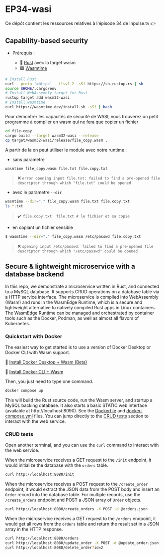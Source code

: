 # EP34-wasi

Ce dépôt contient les ressources relatives à l'épisode 34 de inpulse.tv 👉 

## Capability-based security

* Prérequis :

    * 🦀 [Rust](https://www.rust-lang.org/fr/tools/install) avec la target wasm
    * 🟪 [Wasmtime](https://wasmtime.dev/)
```bash
# Install Rust
curl --proto '=https' --tlsv1.2 -sSf https://sh.rustup.rs | sh
source $HOME/.cargo/env
# Install WebAssembly target for Rust
rustup target add wasm32-wasi
# Install wasmtime
curl https://wasmtime.dev/install.sh -sSf | bash
```

Pour démontrer les capacités de sécurité de WASI, vous trouverez un petit programme à compiler en wasm qui ne fera que copier un fichier

``` bash
cd file-copy
cargo build --target wasm32-wasi --release
cp target/wasm32-wasi/release/file_copy.wasm .
```

A partir de la on peut utiliser le module avec notre runtime :
* sans parametre 
``` bash
wasmtime file_copy.wasm file.txt file.copy.txt
``` 
> ❌ `error opening input file.txt: failed to find a pre-opened file descriptor through which "file.txt" could be opened`

* avec le parametre `--dir`
``` bash
wasmtime --dir="." file_copy.wasm file.txt file.copy.txt
ls *.txt
``` 
> ✔️ `file.copy.txt  file.txt # le fichier et sa copie`

* en copiant un fichier sensible 
``` bash
$ wasmtime --dir="." file_copy.wasm /etc/passwd file.copy.txt
``` 
> ❌ `opening input /etc/passwd: failed to find a pre-opened file descriptor through which "/etc/passwd" could be opened`

## Secure & lightweight microservice with a database backend

In this repo, we demonstrate a microservice written in Rust, and connected to a MySQL database. It supports CRUD operations on a database table via a HTTP service interface. The microservice is compiled into WebAssembly (Wasm) and runs in the WasmEdge Runtime, which is a secure and lightweight alternative to natively compiled Rust apps in Linux containers. The WasmEdge Runtime can be managed and orchestrated by container tools such as the Docker, Podman, as well as almost all flavors of Kubernetes.

### Quickstart with Docker

The easiest way to get started is to use a version of Docker Desktop or Docker CLI with Wasm support.

🐋  [Install Docker Desktop + Wasm (Beta)](https://docs.docker.com/desktop/wasm/)

🐋  [Install Docker CLI + Wasm](https://github.com/chris-crone/wasm-day-na-22/tree/main/server)

Then, you just need to type one command.

```bash
docker compose up
```

This will build the Rust source code, run the Wasm server, and startup a MySQL backing database. It also starts a basic STATIC web interface (available at http://localhost:8090). See the [Dockerfile](Dockerfile) and [docker-compose.yml](docker-compose.yml) files. You can jump directly to the [CRUD tests](#crud-tests) section to interact with the web service.

### CRUD tests

Open another terminal, and you can use the `curl` command to interact with the web service.

When the microservice receives a GET request to the `/init` endpoint, it would initialize the database with the `orders` table.

```bash
curl http://localhost:8080/init
```

When the microservice receives a POST request to the `/create_order` endpoint, it would extract the JSON data from the POST body and insert an `Order` record into the database table.
For multiple records, use the `/create_orders` endpoint and POST a JSON array of `Order` objects.

```bash
curl http://localhost:8080/create_orders -X POST -d @orders.json
```

When the microservice receives a GET request to the `/orders` endpoint, it would get all rows from the `orders` table and return the result set in a JSON array in the HTTP response.

```bash
curl http://localhost:8080/orders
curl http://localhost:8080/update_order -X POST -d @update_order.json
curl http://localhost:8080/delete_order?id=2
```

